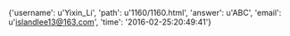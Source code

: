 {'username': u'Yixin_Li', 'path': u'1160/1160.html', 'answer': u'ABC', 'email': u'islandlee13@163.com', 'time': '2016-02-25:20:49:41'}